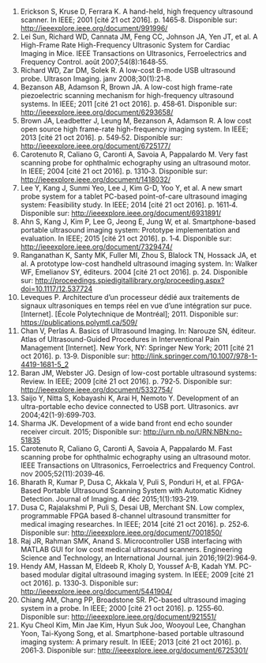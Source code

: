 1. Erickson S, Kruse D, Ferrara K. A hand-held, high frequency ultrasound scanner. In IEEE; 2001 [cité 21 oct 2016]. p. 1465‑8. Disponible sur: http://ieeexplore.ieee.org/document/991996/
2. Lei Sun, Richard WD, Cannata JM, Feng CC, Johnson JA, Yen JT, et al. A High-Frame Rate High-Frequency Ultrasonic System for Cardiac Imaging in Mice. IEEE Transactions on Ultrasonics, Ferroelectrics and Frequency Control. août 2007;54(8):1648‑55. 
3. Richard WD, Zar DM, Solek R. A low-cost B-mode USB ultrasound probe. Ultrason Imaging. janv 2008;30(1):21‑8. 
4. Bezanson AB, Adamson R, Brown JA. A low-cost high frame-rate piezoelectric scanning mechanism for high-frequency ultrasound systems. In IEEE; 2011 [cité 21 oct 2016]. p. 458‑61. Disponible sur: http://ieeexplore.ieee.org/document/6293658/
5. Brown JA, Leadbetter J, Leung M, Bezanson A, Adamson R. A low cost open source high frame-rate high-frequency imaging system. In IEEE; 2013 [cité 21 oct 2016]. p. 549‑52. Disponible sur: http://ieeexplore.ieee.org/document/6725177/
6. Carotenuto R, Caliano G, Caronti A, Savoia A, Pappalardo M. Very fast scanning probe for ophthalmic echography using an ultrasound motor. In IEEE; 2004 [cité 21 oct 2016]. p. 1310‑3. Disponible sur: http://ieeexplore.ieee.org/document/1418032/
7. Lee Y, Kang J, Sunmi Yeo, Lee J, Kim G-D, Yoo Y, et al. A new smart probe system for a tablet PC-based point-of-care ultrasound imaging system: Feasibility study. In IEEE; 2014 [cité 21 oct 2016]. p. 1611‑4. Disponible sur: http://ieeexplore.ieee.org/document/6931891/
8. Ahn S, Kang J, Kim P, Lee G, Jeong E, Jung W, et al. Smartphone-based portable ultrasound imaging system: Prototype implementation and evaluation. In IEEE; 2015 [cité 21 oct 2016]. p. 1‑4. Disponible sur: http://ieeexplore.ieee.org/document/7329474/
9. Ranganathan K, Santy MK, Fuller MI, Zhou S, Blalock TN, Hossack JA, et al. A prototype low-cost handheld ultrasound imaging system. In: Walker WF, Emelianov SY, éditeurs. 2004 [cité 21 oct 2016]. p. 24. Disponible sur: http://proceedings.spiedigitallibrary.org/proceeding.aspx?doi=10.1117/12.537724
10. Leveques P. Architecture d’un processeur dédié aux traitements de signaux ultrasoniques en temps réel en vue d’une intégration sur puce. [Internet]. [École Polytechnique de Montréal]; 2011. Disponible sur: https://publications.polymtl.ca/509/
11. Chan V, Perlas A. Basics of Ultrasound Imaging. In: Narouze SN, éditeur. Atlas of Ultrasound-Guided Procedures in Interventional Pain Management [Internet]. New York, NY: Springer New York; 2011 [cité 21 oct 2016]. p. 13‑9. Disponible sur: http://link.springer.com/10.1007/978-1-4419-1681-5_2
12. Baran JM, Webster JG. Design of low-cost portable ultrasound systems: Review. In IEEE; 2009 [cité 21 oct 2016]. p. 792‑5. Disponible sur: http://ieeexplore.ieee.org/document/5332754/
13. Saijo Y, Nitta S, Kobayashi K, Arai H, Nemoto Y. Development of an ultra-portable echo device connected to USB port. Ultrasonics. avr 2004;42(1-9):699‑703. 
14. Sharma JK. Development of a wide band front end echo sounder receiver circuit. 2015; Disponible sur: http://urn.nb.no/URN:NBN:no-51835
15. Carotenuto R, Caliano G, Caronti A, Savoia A, Pappalardo M. Fast scanning probe for ophthalmic echography using an ultrasound motor. IEEE Transactions on Ultrasonics, Ferroelectrics and Frequency Control. nov 2005;52(11):2039‑46. 
16. Bharath R, Kumar P, Dusa C, Akkala V, Puli S, Ponduri H, et al. FPGA-Based Portable Ultrasound Scanning System with Automatic Kidney Detection. Journal of Imaging. 4 déc 2015;1(1):193‑219. 
17. Dusa C, Rajalakshmi P, Puli S, Desai UB, Merchant SN. Low complex, programmable FPGA based 8-channel ultrasound transmitter for medical imaging researches. In IEEE; 2014 [cité 21 oct 2016]. p. 252‑6. Disponible sur: http://ieeexplore.ieee.org/document/7001850/
18. Raj JR, Rahman SMK, Anand S. Microcontroller USB interfacing with MATLAB GUI for low cost medical ultrasound scanners. Engineering Science and Technology, an International Journal. juin 2016;19(2):964‑9. 
19. Hendy AM, Hassan M, Eldeeb R, Kholy D, Youssef A-B, Kadah YM. PC-based modular digital ultrasound imaging system. In IEEE; 2009 [cité 21 oct 2016]. p. 1330‑3. Disponible sur: http://ieeexplore.ieee.org/document/5441904/
20. Chiang AM, Chang PP, Broadstone SR. PC-based ultrasound imaging system in a probe. In IEEE; 2000 [cité 21 oct 2016]. p. 1255‑60. Disponible sur: http://ieeexplore.ieee.org/document/921551/
21. Kyu Cheol Kim, Min Jae Kim, Hyun Suk Joo, Wooyoul Lee, Changhan Yoon, Tai-Kyong Song, et al. Smartphone-based portable ultrasound imaging system: A primary result. In IEEE; 2013 [cité 21 oct 2016]. p. 2061‑3. Disponible sur: http://ieeexplore.ieee.org/document/6725301/


